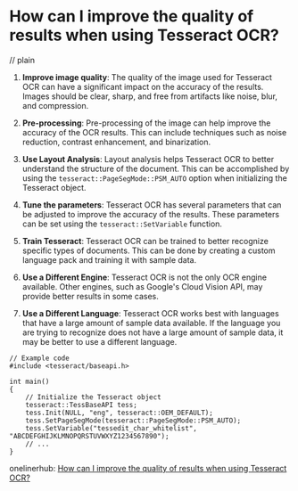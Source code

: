 # How can I improve the quality of results when using Tesseract OCR?
// plain

1. **Improve image quality**: The quality of the image used for Tesseract OCR can have a significant impact on the accuracy of the results. Images should be clear, sharp, and free from artifacts like noise, blur, and compression.

2. **Pre-processing**: Pre-processing of the image can help improve the accuracy of the OCR results. This can include techniques such as noise reduction, contrast enhancement, and binarization.

3. **Use Layout Analysis**: Layout analysis helps Tesseract OCR to better understand the structure of the document. This can be accomplished by using the `tesseract::PageSegMode::PSM_AUTO` option when initializing the Tesseract object.

4. **Tune the parameters**: Tesseract OCR has several parameters that can be adjusted to improve the accuracy of the results. These parameters can be set using the `tesseract::SetVariable` function.

5. **Train Tesseract**: Tesseract OCR can be trained to better recognize specific types of documents. This can be done by creating a custom language pack and training it with sample data.

6. **Use a Different Engine**: Tesseract OCR is not the only OCR engine available. Other engines, such as Google's Cloud Vision API, may provide better results in some cases.

7. **Use a Different Language**: Tesseract OCR works best with languages that have a large amount of sample data available. If the language you are trying to recognize does not have a large amount of sample data, it may be better to use a different language.

```
// Example code
#include <tesseract/baseapi.h>

int main()
{
    // Initialize the Tesseract object
    tesseract::TessBaseAPI tess;
    tess.Init(NULL, "eng", tesseract::OEM_DEFAULT);
    tess.SetPageSegMode(tesseract::PageSegMode::PSM_AUTO);
    tess.SetVariable("tessedit_char_whitelist", "ABCDEFGHIJKLMNOPQRSTUVWXYZ1234567890");
    // ...
}
```

onelinerhub: [How can I improve the quality of results when using Tesseract OCR?](https://onelinerhub.com/tesseract-ocr/how-can-i-improve-the-quality-of-results-when-using-tesseract-ocr)